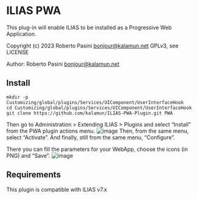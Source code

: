 # ILIAS PWA
This plug-in will enable ILIAS to be installed as a Progressive Web Application.

Copyright (c) 2023 Roberto Pasini <bonjour@kalamun.net>
GPLv3, see LICENSE

Author: Roberto Pasini <bonjour@kalamun.net>

## Install

```
mkdir -p Customizing/global/plugins/Services/UIComponent/UserInterfaceHook
cd Customizing/global/plugins/Services/UIComponent/UserInterfaceHook
git clone https://github.com/kalamun/ILIAS-PWA-Plugin.git PWA
```

Then go to Administration > Extending ILIAS > Plugins and select “Install” from the PWA plugin actions menu.
![image](https://github.com/kalamun/ILIAS-PWA-Plugin/assets/385026/5e240266-ef51-4f4b-8824-6410f85e4de7)
Then, from the same menu, select “Activate”.
And finally, still from the same menu, “Configure”.

There you can fill the parameters for your WebApp, choose the icons (in PNG) and “Save”.
![image](https://github.com/kalamun/ILIAS-PWA-Plugin/assets/385026/c4d773c2-e60d-4b21-93fc-636e9ec343a6)



## Requirements
This plugin is compatible with ILIAS v7.x
